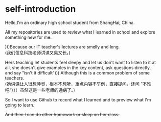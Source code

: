 # self-introduction
Hello,I'm an ordinary high school student from ShangHai, China.</br>

All my repositories are used to review what I learned in school and explore something new for me.</br>

)))Because our IT teacher's lectures are smelly and long.</br>
(我们信息科技老师讲课又臭又长。)</br>

Hers teaching let students feel sleepy and let us don't want to listen to it at all, she doesn't give examples in the key content, ask questions directly, and say "isn't it difficult"))) Although this is a common problem of some teachers.</br>
(她讲课让人很想睡觉，根本不想听，重点内容不举例，直接提问，还问 ”不难吧“）））虽然这是一些老师的通病了。)</br>

So I want to use Github to record what I learned and to preview what I'm going to learn.</br>

<del>And then I can do other homework or sleep on her class.</del>

